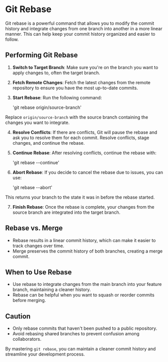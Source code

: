 # Git Rebase

Git rebase is a powerful command that allows you to modify the commit history and integrate changes from one branch into another in a more linear manner. This can help keep your commit history organized and easier to follow.

## Performing Git Rebase

1. **Switch to Target Branch**: Make sure you're on the branch you want to apply changes to, often the target branch.

2. **Fetch Remote Changes**: Fetch the latest changes from the remote repository to ensure you have the most up-to-date commits.

3. **Start Rebase**: Run the following command:

   'git rebase origin/source-branch'

Replace `origin/source-branch` with the source branch containing the changes you want to integrate.

4. **Resolve Conflicts**: If there are conflicts, Git will pause the rebase and ask you to resolve them for each commit. Resolve conflicts, stage changes, and continue the rebase.

5. **Continue Rebase**: After resolving conflicts, continue the rebase with:

   'git rebase --continue'


6. **Abort Rebase**: If you decide to cancel the rebase due to issues, you can use:

   'git rebase --abort'

This returns your branch to the state it was in before the rebase started.

7. **Finish Rebase**: Once the rebase is complete, your changes from the source branch are integrated into the target branch.

## Rebase vs. Merge

- Rebase results in a linear commit history, which can make it easier to track changes over time.
- Merge preserves the commit history of both branches, creating a merge commit.

## When to Use Rebase

- Use rebase to integrate changes from the main branch into your feature branch, maintaining a cleaner history.
- Rebase can be helpful when you want to squash or reorder commits before merging.

## Caution

- Only rebase commits that haven't been pushed to a public repository.
- Avoid rebasing shared branches to prevent confusion among collaborators.

By mastering `git rebase`, you can maintain a cleaner commit history and streamline your development process.

